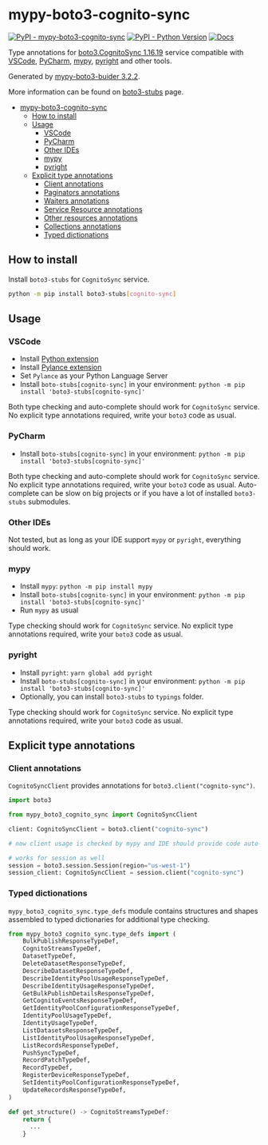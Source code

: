 # mypy-boto3-cognito-sync

[![PyPI - mypy-boto3-cognito-sync](https://img.shields.io/pypi/v/mypy-boto3-cognito-sync.svg?color=blue)](https://pypi.org/project/mypy-boto3-cognito-sync)
[![PyPI - Python Version](https://img.shields.io/pypi/pyversions/mypy-boto3-cognito-sync.svg?color=blue)](https://pypi.org/project/mypy-boto3-cognito-sync)
[![Docs](https://img.shields.io/readthedocs/mypy-boto3-builder.svg?color=blue)](https://mypy-boto3-builder.readthedocs.io/)

Type annotations for
[boto3.CognitoSync 1.16.19](https://boto3.amazonaws.com/v1/documentation/api/1.16.19/reference/services/cognito-sync.html#CognitoSync) service
compatible with
[VSCode](https://code.visualstudio.com/),
[PyCharm](https://www.jetbrains.com/pycharm/),
[mypy](https://github.com/python/mypy),
[pyright](https://github.com/microsoft/pyright)
and other tools.

Generated by [mypy-boto3-buider 3.2.2](https://github.com/vemel/mypy_boto3_builder).

More information can be found on [boto3-stubs](https://pypi.org/project/boto3-stubs/) page.

- [mypy-boto3-cognito-sync](#mypy-boto3-cognito-sync)
  - [How to install](#how-to-install)
  - [Usage](#usage)
    - [VSCode](#vscode)
    - [PyCharm](#pycharm)
    - [Other IDEs](#other-ides)
    - [mypy](#mypy)
    - [pyright](#pyright)
  - [Explicit type annotations](#explicit-type-annotations)
    - [Client annotations](#client-annotations)
    - [Paginators annotations](#paginators-annotations)
    - [Waiters annotations](#waiters-annotations)
    - [Service Resource annotations](#service-resource-annotations)
    - [Other resources annotations](#other-resources-annotations)
    - [Collections annotations](#collections-annotations)
    - [Typed dictionations](#typed-dictionations)

## How to install

Install `boto3-stubs` for `CognitoSync` service.

```bash
python -m pip install boto3-stubs[cognito-sync]
```

## Usage

### VSCode

- Install [Python extension](https://marketplace.visualstudio.com/items?itemName=ms-python.python)
- Install [Pylance extension](https://marketplace.visualstudio.com/items?itemName=ms-python.vscode-pylance)
- Set `Pylance` as your Python Language Server
- Install `boto-stubs[cognito-sync]` in your environment: `python -m pip install 'boto3-stubs[cognito-sync]'`

Both type checking and auto-complete should work for `CognitoSync` service.
No explicit type annotations required, write your `boto3` code as usual.

### PyCharm

- Install `boto-stubs[cognito-sync]` in your environment: `python -m pip install 'boto3-stubs[cognito-sync]'`

Both type checking and auto-complete should work for `CognitoSync` service.
No explicit type annotations required, write your `boto3` code as usual.
Auto-complete can be slow on big projects or if you have a lot of installed `boto3-stubs` submodules.

### Other IDEs

Not tested, but as long as your IDE support `mypy` or `pyright`, everything should work.

### mypy

- Install `mypy`: `python -m pip install mypy`
- Install `boto-stubs[cognito-sync]` in your environment: `python -m pip install 'boto3-stubs[cognito-sync]'`
- Run `mypy` as usual

Type checking should work for `CognitoSync` service.
No explicit type annotations required, write your `boto3` code as usual.

### pyright

- Install `pyright`: `yarn global add pyright`
- Install `boto-stubs[cognito-sync]` in your environment: `python -m pip install 'boto3-stubs[cognito-sync]'`
- Optionally, you can install `boto3-stubs` to `typings` folder.

Type checking should work for `CognitoSync` service.
No explicit type annotations required, write your `boto3` code as usual.

## Explicit type annotations

### Client annotations

`CognitoSyncClient` provides annotations for `boto3.client("cognito-sync")`.

```python
import boto3

from mypy_boto3_cognito_sync import CognitoSyncClient

client: CognitoSyncClient = boto3.client("cognito-sync")

# now client usage is checked by mypy and IDE should provide code auto-complete

# works for session as well
session = boto3.session.Session(region="us-west-1")
session_client: CognitoSyncClient = session.client("cognito-sync")
```








### Typed dictionations

`mypy_boto3_cognito_sync.type_defs` module contains structures and shapes assembled
to typed dictionaries for additional type checking.

```python
from mypy_boto3_cognito_sync.type_defs import (
    BulkPublishResponseTypeDef,
    CognitoStreamsTypeDef,
    DatasetTypeDef,
    DeleteDatasetResponseTypeDef,
    DescribeDatasetResponseTypeDef,
    DescribeIdentityPoolUsageResponseTypeDef,
    DescribeIdentityUsageResponseTypeDef,
    GetBulkPublishDetailsResponseTypeDef,
    GetCognitoEventsResponseTypeDef,
    GetIdentityPoolConfigurationResponseTypeDef,
    IdentityPoolUsageTypeDef,
    IdentityUsageTypeDef,
    ListDatasetsResponseTypeDef,
    ListIdentityPoolUsageResponseTypeDef,
    ListRecordsResponseTypeDef,
    PushSyncTypeDef,
    RecordPatchTypeDef,
    RecordTypeDef,
    RegisterDeviceResponseTypeDef,
    SetIdentityPoolConfigurationResponseTypeDef,
    UpdateRecordsResponseTypeDef,
)

def get_structure() -> CognitoStreamsTypeDef:
    return {
      ...
    }
```
